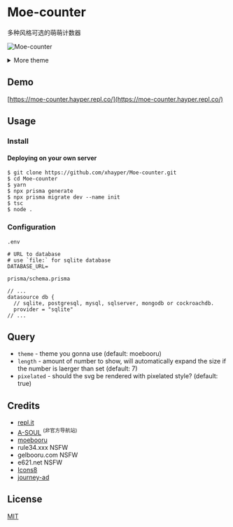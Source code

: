 # Moe-counter

多种风格可选的萌萌计数器

![Moe-counter](https://moe-counter.hayper.repl.co/count/Moe-counter.github)

<details>
<summary>More theme</summary>

##### asoul

![asoul](https://moe-counter.hayper.repl.co/count/demo?theme=asoul)

##### moebooru

![moebooru](https://moe-counter.hayper.repl.co/count/demo?theme=moebooru)

##### rule34

![Rule34](https://moe-counter.hayper.repl.co/count/demo?theme=rule34)

##### gelbooru

![Gelbooru](https://moe-counter.hayper.repl.co/count/demo?theme=gelbooru)

##### e621

![e621](https://moe-counter.hayper.repl.co/count/demo?theme=e621)

  <details>
    <summary>NSFW</summary>

##### moebooru-h

##### gelbooru-h

  </details>
</details>

## Demo

[https://moe-counter.hayper.repl.co/](https://moe-counter.hayper.repl.co/)

## Usage

### Install

#### Deploying on your own server

```shell
$ git clone https://github.com/xhayper/Moe-counter.git
$ cd Moe-counter
$ yarn
$ npx prisma generate
$ npx prisma migrate dev --name init
$ tsc
$ node .
```

### Configuration

`.env`

```env
# URL to database
# use `file:` for sqlite database
DATABASE_URL=
```

`prisma/schema.prisma`

```prisma
// ...
datasource db {
  // sqlite, postgresql, mysql, sqlserver, mongodb or cockroachdb.
  provider = "sqlite"
// ...
```

## Query

- `theme` - theme you gonna use (default: moebooru)
- `length` - amount of number to show, will automatically expand the size if the number is laerger than set (default: 7)
- `pixelated` - should the svg be rendered with pixelated style? (default: true)

## Credits

- [repl.it](https://repl.it/)
- [A-SOUL](https://www.asoulworld.com/) <sup>(非官方导航站)</sup>
- [moebooru](https://github.com/moebooru/moebooru)
- rule34.xxx NSFW
- gelbooru.com NSFW
- e621.net NSFW
- [Icons8](https://icons8.com/icons/set/star)
- [journey-ad](https://github.com/journey-ad/)

## License

[MIT](LICENSE)
